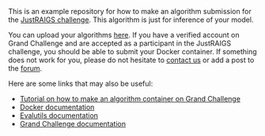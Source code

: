 This is an example repository for how to make an algorithm submission for the [JustRAIGS challenge](https://justraigs.grand-challenge.org/). This algorithm is just for inference of your model.

You can upload your algorithms [here](https://justraigs.grand-challenge.org/). If you have a verified account on Grand Challenge and are accepted as a participant in the JustRAIGS challenge, you should be able to submit your Docker container. If something does not work for you, please do not hesitate to [contact us](mailto:yeganeh.madadi@gmail.com) or add a post to the [forum](https://justraigs.grand-challenge.org).

Here are some links that may also be useful:

- [Tutorial on how to make an algorithm container on Grand Challenge](https://grand-challenge.org/documentation/create-your-own-algorithm/)
- [Docker documentation](https://docs.docker.com/)
- [Evalutils documentation](https://evalutils.readthedocs.io/en/latest/)
- [Grand Challenge documentation](https://comic.github.io/grand-challenge.org/algorithms.html)
